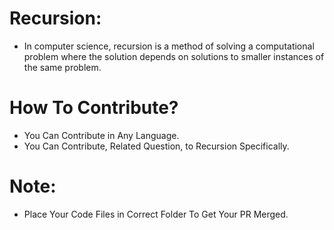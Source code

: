 # Recursion:
- In computer science, recursion is a method of solving a computational problem where the solution depends on solutions to smaller instances of the same problem.

# How To Contribute?
- You Can Contribute in Any Language.
- You Can Contribute, Related Question, to Recursion Specifically.

# Note:
- Place Your Code Files in Correct Folder To Get Your PR Merged.
